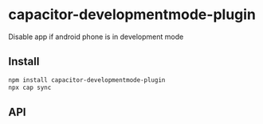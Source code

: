 # capacitor-developmentmode-plugin

Disable app if android phone is in development mode

## Install

```bash
npm install capacitor-developmentmode-plugin
npx cap sync
```

## API

<docgen-index></docgen-index>

<docgen-api>
<!-- run docgen to generate docs from the source -->
<!-- More info: https://github.com/ionic-team/capacitor-docgen -->
</docgen-api>

